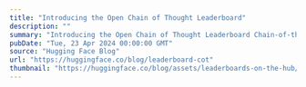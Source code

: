 ```yaml
---
title: "Introducing the Open Chain of Thought Leaderboard"
description: ""
summary: "Introducing the Open Chain of Thought Leaderboard Chain-of-thought prompting is emerging as a powerf..."
pubDate: "Tue, 23 Apr 2024 00:00:00 GMT"
source: "Hugging Face Blog"
url: "https://huggingface.co/blog/leaderboard-cot"
thumbnail: "https://huggingface.co/blog/assets/leaderboards-on-the-hub/thumbnail_cot.png"
---
```


